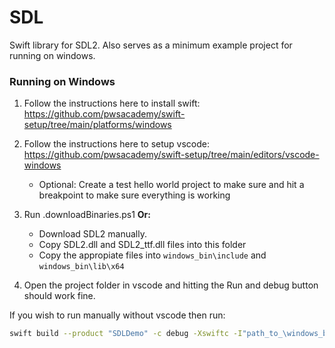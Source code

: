 # SDL
Swift library for SDL2. Also serves as a minimum example project for running on windows.


### Running on Windows

1. Follow the instructions here to install swift: https://github.com/pwsacademy/swift-setup/tree/main/platforms/windows

2. Follow the instructions here to setup vscode: https://github.com/pwsacademy/swift-setup/tree/main/editors/vscode-windows

    * Optional: Create a test hello world project to make sure and hit a breakpoint to make sure everything is working

3. Run .downloadBinaries.ps1 **Or:** 
    * Download SDL2 manually.
    * Copy SDL2.dll and SDL2_ttf.dll files into this folder
    * Copy the appropiate files into `windows_bin\include` and `windows_bin\lib\x64`

4. Open the project folder in vscode and hitting the Run and debug button should work fine.

If you wish to run manually without vscode then run:

```bash
swift build --product "SDLDemo" -c debug -Xswiftc -I"path_to_\windows_bin\include" -Xlinker -L"path_to_\windows_bin\lib\x64"
```

